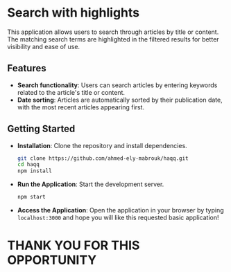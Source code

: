 # Search with highlights

This application allows users to search through articles by title or content. The matching search terms are highlighted in the filtered results for better visibility and ease of use.

## Features

- **Search functionality**: Users can search articles by entering keywords related to the article's title or content.
- **Date sorting**: Articles are automatically sorted by their publication date, with the most recent articles appearing first.

## Getting Started

- **Installation**: Clone the repository and install dependencies.

   ```bash
   git clone https://github.com/ahmed-ely-mabrouk/haqq.git
   cd haqq
   npm install
   ```

- **Run the Application**: Start the development server.

   ```bash
   npm start
   ```

- **Access the Application**: Open the application in your browser by typing `localhost:3000` and hope you will like this requested basic application!

# THANK YOU FOR THIS OPPORTUNITY
